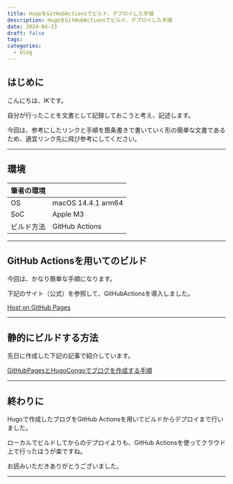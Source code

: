 ```yaml
---
title: HugoをGitHubActionsでビルド、デプロイした手順
description: HugoをGitHubActionsでビルド、デプロイした手順
date: 2024-04-23
draft: false
tags: 
categories:
  - blog
---
```


## はじめに

こんにちは、IKです。

自分が行ったことを文書として記録しておこうと考え、記述します。

今回は、参考にしたリンクと手順を箇条書きで書いていく形の簡単な文書であるため、適宜リンク先に飛び参考にしてください。


---

## 環境

| 筆者の環境 |                    |
| ----- | ------------------ |
| OS    | macOS 14.4.1 arm64 |
| SoC   | Apple M3           |
| ビルド方法 | GitHub Actions     |


---

## GitHub Actionsを用いてのビルド

今回は、かなり簡単な手順になります。

下記のサイト（公式）を参照して、GitHubActionsを導入しました。

[Host on GitHub Pages](https://gohugo.io/hosting-and-deployment/hosting-on-github/)


---

## 静的にビルドする方法

先日に作成した下記の記事で紹介しています。

[GitHubPagesとHugoCongoでブログを作成する手順](https://ik-20211125.github.io/blog/2024/03/03/hugo-congo/)

---

## 終わりに

Hugoで作成したブログをGitHub Actionsを用いてビルドからデプロイまで行いました。

ローカルでビルドしてからのデプロイよりも、GitHub Actionsを使ってクラウド上で行ったほうが楽ですね。

お読みいただきありがとうございました。

---